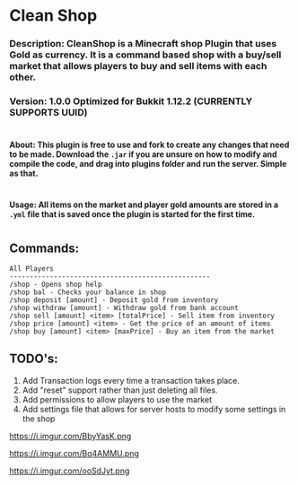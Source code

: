 # Clean Shop

### Description: CleanShop is a Minecraft shop Plugin that uses Gold as currency. It is a command based shop with a buy/sell market that allows players to buy and sell items with each other. 
### Version: 1.0.0 Optimized for **Bukkit 1.12.2** **(CURRENTLY SUPPORTS UUID)** 

#
#### About: This plugin is free to use and fork to create any changes that need to be made. Download the `.jar` if you are unsure on how to modify and compile the code, and drag into plugins folder and run the server. Simple as that. 
#
#### Usage: All items on the market and player gold amounts are stored in a `.yml` file that is saved once the plugin is started for the first time.
#
## Commands: 
```
All Players
--------------------------------------------------
/shop - Opens shop help
/shop bal - Checks your balance in shop
/shop deposit [amount] - Deposit gold from inventory
/shop withdraw [amount] - Withdraw gold from bank account
/shop sell [amount] <item> [totalPrice] - Sell item from inventory
/shop price [amount] <item> - Get the price of an amount of items
/shop buy [amount] <item> [maxPrice] - Buy an item from the market
```

## TODO's: 
1. Add Transaction logs every time a transaction takes place.
2. Add "reset" support rather than just deleting all files.
3. Add permissions to allow players to use the market
4. Add settings file that allows for server hosts to modify some settings in the shop


https://i.imgur.com/BbyYasK.png

https://i.imgur.com/Bq4AMMU.png

https://i.imgur.com/ooSdJyt.png
